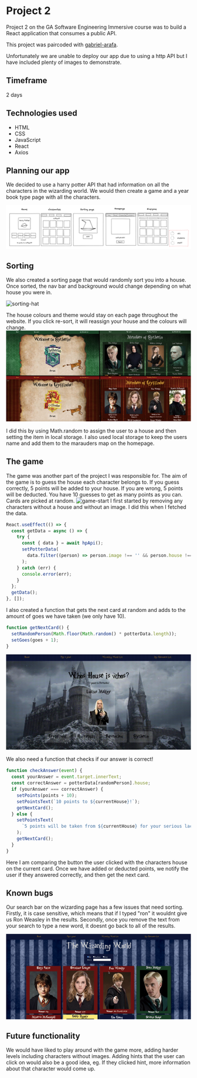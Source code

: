# Project 2

Project 2 on the GA Software Engineering Immersive course was to build a React application that consumes a public API.

This project was paircoded with [gabriel-arafa](https://github.com/gabriel-arafa).

Unfortunately we are unable to deploy our app due to using a http API but I have included plenty of images to demonstrate.

## Timeframe

2 days

## Technologies used

- HTML
- CSS
- JavaScript
- React
- Axios

## Planning our app

We decided to use a harry potter API that had information on all the characters in the wizarding world. We would then create a game and a year book type page with all the characters.

![excalidraw](./readMe/excalidraw.png)

## Sorting

We also created a sorting page that would randomly sort you into a house. Once sorted, the nav bar and background would change depending on what house you were in.

![sorting-hat](./readMe/sorting.gif)

The house colours and theme would stay on each page throughout the website. If you click re-sort, it will reassign your house and the colours will change.
![different-houses](./readMe/different%20houses.png)

I did this by using Math.random to assign the user to a house and then setting the item in local storage. I also used local storage to keep the users name and add them to the marauders map on the homepage.

## The game

The game was another part of the project I was responsible for. The aim of the game is to guess the house each character belongs to. If you guess correctly, 5 points will be added to your house. If you are wrong, 5 points will be deducted. You have 10 guesses to get as many points as you can. Cards are picked at random.
![game-start](./readMe/game-start.gif)
I first started by removing any characters without a house and without an image. I did this when I fetched the data.

```javascript
React.useEffect(() => {
  const getData = async () => {
    try {
      const { data } = await hpApi();
      setPotterData(
        data.filter((person) => person.image !== '' && person.house !== '')
      );
    } catch (err) {
      console.error(err);
    }
  };
  getData();
}, []);
```

I also created a function that gets the next card at random and adds to the amount of goes we have taken (we only have 10).

```javascript
function getNextCard() {
  setRandomPerson(Math.floor(Math.random() * potterData.length));
  setGoes(goes + 1);
}
```

![game-end](./readMe/game-end.gif)

We also need a function that checks if our answer is correct!

```javascript
function checkAnswer(event) {
  const yourAnswer = event.target.innerText;
  const correctAnswer = potterData[randomPerson].house;
  if (yourAnswer === correctAnswer) {
    setPoints(points + 10);
    setPointsText(`10 points to ${currentHouse}!`);
    getNextCard();
  } else {
    setPointsText(
      `5 points will be taken from ${currentHouse} for your serious lack of judgement...`
    );
    getNextCard();
  }
}
```

Here I am comparing the button the user clicked with the characters house on the current card. Once we have added or deducted points, we notify the user if they answered correctly, and then get the next card.

## Known bugs

Our search bar on the wizarding page has a few issues that need sorting. Firstly, it is case sensitive, which means that if I typed "ron" it wouldnt give us Ron Weasley in the results. Secondly, once you remove the text from your search to type a new word, it doesnt go back to all of the results.

![searchbar](./readMe/wizarding-world-searchbar.gif)

## Future functionality

We would have liked to play around with the game more, adding harder levels including characters without images. Adding hints that the user can click on would also be a good idea, eg. If they clicked hint, more information about that character would come up.
